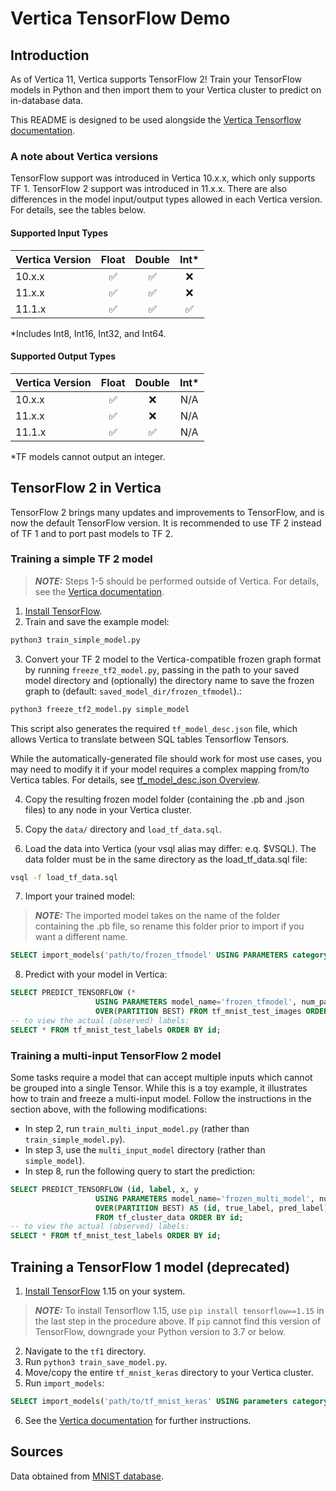 # Vertica TensorFlow Demo
## Introduction
As of Vertica 11, Vertica supports TensorFlow 2! Train your TensorFlow models in Python and then import them to your Vertica cluster to predict on in-database data.

This README is designed to be used alongside the [Vertica Tensorflow documentation](https://www.vertica.com/docs/latest/HTML/Content/Authoring/AnalyzingData/MachineLearning/UsingExternalModels/UsingTensorFlow/UsingTensorFlowModels.htm).

### A note about Vertica versions
TensorFlow support was introduced in Vertica 10.x.x, which only supports TF 1. TensorFlow 2 support was introduced in 11.x.x. There are also differences in the model input/output types allowed in each Vertica version. For details, see the tables below.

#### Supported Input Types

| Vertica Version | Float              | Double             | Int\*              |
| --------------- | :----------------: | :----------------: | :----------------: |
| 10.x.x          | :white_check_mark: | :white_check_mark: | :x:                |
| 11.x.x          | :white_check_mark: | :white_check_mark: | :x:                |
| 11.1.x          | :white_check_mark: | :white_check_mark: | :white_check_mark: |

\*Includes Int8, Int16, Int32, and Int64.

#### Supported Output Types

| Vertica Version | Float              | Double             | Int\* |
| --------------- | :----------------: | :----------------: | :---: |
| 10.x.x          | :white_check_mark: | :x:                | N/A   |
| 11.x.x          | :white_check_mark: | :x:                | N/A   |
| 11.1.x          | :white_check_mark: | :white_check_mark: | N/A   |

\*TF models cannot output an integer.

## TensorFlow 2 in Vertica
TensorFlow 2 brings many updates and improvements to TensorFlow, and is now the default TensorFlow version. It is recommended to use TF 2 instead of TF 1 and to port past models to TF 2.

### Training a simple TF 2 model
> **_NOTE:_**  Steps 1-5 should be performed outside of Vertica. For details, see the [Vertica documentation](https://www.vertica.com/docs/latest/HTML/Content/Authoring/AnalyzingData/MachineLearning/UsingExternalModels/UsingTensorFlow/TensorFlowExample.htm).

1. [Install TensorFlow](https://www.tensorflow.org/install).
2. Train and save the example model:
```bash
python3 train_simple_model.py
```
3. Convert your TF 2 model to the Vertica-compatible frozen graph format by running `freeze_tf2_model.py`, passing in the path to your saved model directory and (optionally) the directory name to save the frozen graph to (default: `saved_model_dir/frozen_tfmodel`).:
```bash
python3 freeze_tf2_model.py simple_model
```
This script also generates the required `tf_model_desc.json` file, which allows Vertica to translate between SQL tables Tensorflow Tensors.

While the automatically-generated file should work for most use cases, you may need to modify it if your model requires a complex mapping from/to Vertica tables. For details, see [tf_model_desc.json Overview](https://www.vertica.com/docs/latest/HTML/Content/Authoring/AnalyzingData/MachineLearning/UsingExternalModels/UsingTensorFlow/ModelDescJsonOverview.htm).

4. Copy the resulting frozen model folder (containing the .pb and .json files) to any node in your Vertica cluster.

5. Copy the `data/` directory and `load_tf_data.sql`.

6. Load the data into Vertica (your vsql alias may differ: e.q. $VSQL). The data folder must be in the same directory as the load_tf_data.sql file:
```bash
vsql -f load_tf_data.sql
```

7. Import your trained model:
> **_NOTE:_**  The imported model takes on the name of the folder containing the .pb file, so rename this folder prior to import if you want a different name.
```sql
SELECT import_models('path/to/frozen_tfmodel' USING PARAMETERS category='TENSORFLOW');
```

8. Predict with your model in Vertica:
```sql
SELECT PREDICT_TENSORFLOW (*
                   USING PARAMETERS model_name='frozen_tfmodel', num_passthru_cols=1)
                   OVER(PARTITION BEST) FROM tf_mnist_test_images ORDER BY id;
-- to view the actual (observed) labels:
SELECT * FROM tf_mnist_test_labels ORDER BY id;
```

### Training a multi-input TensorFlow 2 model
Some tasks require a model that can accept multiple inputs which cannot be grouped into a single Tensor. While this is a toy example, it illustrates how to train and freeze a multi-input model. Follow the instructions in the section above, with the following modifications:

- In step 2, run `train_multi_input_model.py` (rather than `train_simple_model.py`).
- In step 3, use the `multi_input_model` directory (rather than `simple_model`).
- In step 8, run the following query to start the prediction:
```sql
SELECT PREDICT_TENSORFLOW (id, label, x, y 
                   USING PARAMETERS model_name='frozen_multi_model', num_passthru_cols=2)
                   OVER(PARTITION BEST) AS (id, true_label, pred_label)
                   FROM tf_cluster_data ORDER BY id;
-- to view the actual (observed) labels:
SELECT * FROM tf_mnist_test_labels ORDER BY id;
```

## Training a TensorFlow 1 model (deprecated)
1. [Install TensorFlow](https://www.tensorflow.org/install/pip#virtualenv-install) 1.15 on your system.
> **_NOTE:_**  To install Tensorflow 1.15, use `pip install tensorflow==1.15` in the last step in the procedure above. If `pip` cannot find this version of TensorFlow, downgrade your Python version to 3.7 or below.
2. Navigate to the `tf1` directory.
3. Run `python3 train_save_model.py`.
4. Move/copy the entire `tf_mnist_keras` directory to your Vertica cluster.
5. Run `import_models`:
```sql
SELECT import_models('path/to/tf_mnist_keras' USING parameters category='TENSORFLOW');
```
6. See the [Vertica documentation](https://www.vertica.com/docs/latest/HTML/Content/Authoring/AnalyzingData/MachineLearning/UsingExternalModels/UsingTensorFlow/TensorFlowExample.htm) for further instructions.

## Sources
Data obtained from [MNIST database](http://yann.lecun.com/exdb/mnist/).
